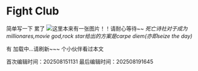 # Fight Club

简单写一下 累了
![这里本来有一张图片！！请耐心等待~~](/public/images/FightClub.png)
*死亡诗社对于成为millionares,movie god,rock star给出的方案是carpe diem(亦即seize the day)*

有 <span id="busuanzi_page_pv">加载中...请刷新~~~</span> 个小伙伴看过本文


<!-- 文章编辑时间信息 -->
首次编辑时间：202508151131
最后编辑时间：202508191645
<!-- 编辑时间信息结束 -->